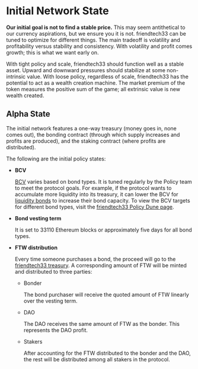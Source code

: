 # Initial Network State

**Our initial goal is not to find a stable price.** This may seem antithetical to our currency aspirations, but we ensure you it is not. friendtech33 can be tuned to optimize for different things. The main tradeoff is volatility and profitability versus stability and consistency. With volatility and profit comes growth; this is what we want early on.

With tight policy and scale, friendtech33 should function well as a stable asset. Upward and downward pressures should stabilize at some non-intrinsic value. With loose policy, regardless of scale, friendtech33 has the potential to act as a wealth creation machine. The market premium of the token measures the positive sum of the game; all extrinsic value is new wealth created.

## Alpha State

The initial network features a one-way treasury \(money goes in, none comes out\), the bonding contract \(through which supply increases and profits are produced\), and the staking contract \(where profits are distributed\).

The following are the initial policy states:

* **BCV**

  [BCV](https://docs.olympusdao.finance/references/glossary#bcv) varies based on bond types. It is tuned regularly by the Policy team to meet the protocol goals. For example, if the protocol wants to accumulate more liquidity into its treasury, it can lower the BCV for [liquidity bonds](https://docs.olympusdao.finance/references/glossary#liquidity-bonds) to increase their bond capacity. To view the BCV targets for different bond types, visit the [friendtech33 Policy Dune page](https://dune.xyz/shadow/friendtech33-Policy).

* **Bond vesting term**

  It is set to 33110 Ethereum blocks or approximately five days for all bond types.

* **FTW distribution**

  Every time someone purchases a bond, the proceed will go to the [friendtech33 treasury](https://docs.olympusdao.finance/references/contracts#treasury). A corresponding amount of FTW will be minted and distributed to three parties:

  * Bonder

    The bond purchaser will receive the quoted amount of FTW linearly over the vesting term.

  * DAO

    The DAO receives the same amount of FTW as the bonder. This represents the DAO profit.

  * Stakers

    After accounting for the FTW distributed to the bonder and the DAO, the rest will be distributed among all stakers in the protocol.

